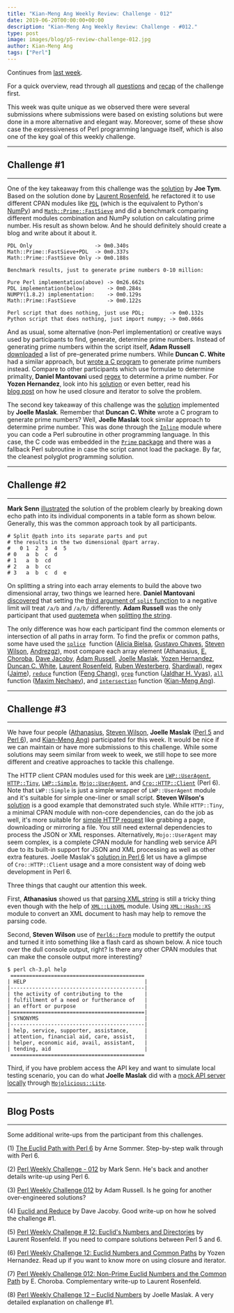 ```yaml
---
title: "Kian-Meng Ang Weekly Review: Challenge - 012"
date: 2019-06-20T00:00:00+00:00
description: "Kian-Meng Ang Weekly Review: Challenge - #012."
type: post
image: images/blog/p5-review-challenge-012.jpg
author: Kian-Meng Ang
tags: ["Perl"]
---
```


Continues from [last week](/blog/review-challenge-011/).

For a quick overview, read through all [questions](/blog/perl-weekly-challenge-012/) and [recap](/blog/recap-challenge-012/) of the challenge first.

This week was quite unique as we observed there were several submissions where submissions were based on existing solutions but were done in a more alternative and elegant way. Moreover, some of these show case the expressiveness of Perl programming language itself, which is also one of the key goal of this weekly challenge.

***

## Challenge #1

***
One of the key takeaway from this challenge was the [solution](https://github.com/manwar/perlweeklychallenge-club/blob/master/challenge-012/joe-tym/perl5/ch-1.pl) by **Joe Tym**. Based on the solution done by [Laurent Rosenfeld](https://github.com/manwar/perlweeklychallenge-club/blob/master/challenge-012/lau%20%20%20%20%20%20%20rent-rosenfeld/perl5/ch-1.pl), he refactored it to use different CPAN modules like [`PDL`](https://metacpan.org/pod/PDL) (which is the equivalent to Python's [NumPy](https://www.numpy.org/)) and [`Math::Prime::FastSieve`](https://metacpan.org/pod/Math::Prime::FastSieve) and did a benchmark comparing different modules combination and NumPy solution on calculating prime number. His result as shown below. And he should definitely should create a blog and write about it about it.

    PDL Only                    -> 0m0.340s
    Math::Prime::FastSieve+PDL  -> 0m0.337s
    Math::Prime::FastSieve Only -> 0m0.188s

    Benchmark results, just to generate prime numbers 0-10 million:

    Pure Perl implementation(above) -> 0m26.662s
    PDL implementation(below)       -> 0m0.284s
    NUMPY(1.8.2) implementation:    -> 0m0.129s
    Math::Prime::FastSieve          -> 0m0.122s

    Perl script that does nothing, just use PDL;        -> 0m0.132s
    Python script that does nothing, just import numpy; -> 0m0.066s


And as usual, some alternative (non-Perl implementation) or creative ways used by participants to find, generate, determine prime numbers. Instead of generating prime numbers within the script itself, **Adam Russell** [downloaded](https://github.com/manwar/perlweeklychallenge-club/blob/master/challenge-012/adam-russell/perl5/ch-1.pl) a list of pre-generated prime numbers. While **Duncan C. White** had a similar approach, but [wrote a C program](https://github.com/manwar/perlweeklychallenge-club/tree/master/challenge-012/duncan-c-white/C%20program) to generate prime numbers instead. Compare to other participants which use formulae to determine primality, **Daniel Mantovani** used [regex](https://github.com/manwar/perlweeklychallenge-club/blob/master/challenge-012/daniel-mantovani/perl5/ch-1.pl) to determine a prime number. For **Yozen Hernandez**, look into his [solution](https://github.com/manwar/perlweeklychallenge-club/blob/master/challenge-012/yozen-hernandez/perl5/ch-1.pl) or even better, read his [blog post](https://yzhernand.github.io/posts/perl-weekly-challenge-12/) on how he used closure and iterator to solve the problem.

The second key takeaway of this challenge was the [solution](https://github.com/manwar/perlweeklychallenge-club/blob/master/challenge-012/joelle-maslak/perl5/ch-1.pl) implemented by **Joelle Maslak**. Remember that **Duncan C. White** wrote a C program to generate prime numbers? Well, **Joelle Maslak** took similar approach to determine prime number. This was done through the [`Inline`](https://metacpan.org/pod/Inline) module where you can code a Perl subroutine in other programming language. In this case, the C code was embedded in the [`Prime` package](https://github.com/manwar/perlweeklychallenge-club/blob/master/challenge-012/joelle-maslak/perl5/lib/Prime.pm) and there was a fallback Perl subroutine in case the script cannot load the package. By far, the cleanest polyglot programming solution.

***

## Challenge #2

***
**Mark Senn** [illustrated](https://engineering.purdue.edu/~mark/pwc-012.pdf) the solution of the problem clearly by breaking down echo path into its individual components in a table form as shown below. Generally, this was the common approach took by all participants.


    # Split @path into its separate parts and put
    # the results in the two dimensional @part array.
    #   0 1  2  3  4  5
    # 0   a  b  c  d
    # 1   a  b  cd
    # 2   a  b  cc
    # 3   a  b  c  d  e

On splitting a string into each array elements to build the above two dimensional array, two things we learned here. **Daniel Mantovani** [discovered](https://github.com/manwar/perlweeklychallenge-club/blob/master/challenge-012/daniel-mantovani/perl5/ch-2.pl) that setting the [third argument of `split` function](https://perldoc.perl.org/functions/split.html) to a negative limit will treat `/a/b` and `/a/b/` differently. **Adam Russell** was the only participant that used [quotemeta](https://perldoc.perl.org/functions/quotemeta.html) when [splitting the string](https://github.com/manwar/perlweeklychallenge-club/blob/master/challenge-012/adam-russell/perl5/ch-1.pl).

The only difference was how each participant find the common elements or intersection of all paths in array form. To find the prefix or common paths, some have used the [`splice`](https://perlmaven.com/splice-to-slice-and-dice-arrays-in-perl)  function ([Alicia Bielsa](https://github.com/manwar/perlweeklychallenge-club/blob/master/challenge-012/alicia-bielsa/perl5/ch-2.pl), [Gustavo Chaves](https://github.com/manwar/perlweeklychallenge-club/blob/master/challenge-012/gustavo-chaves/perl5/ch-2.pl), [Steven Wilson](https://github.com/manwar/perlweeklychallenge-club/blob/master/challenge-012/steven-wilson/perl5/ch-2.pl), [Andrezgz](https://github.com/manwar/perlweeklychallenge-club/blob/master/challenge-012/andrezgz/perl5/ch-2.pl)), most compare each array element (Athanasius, [E. Choroba](https://github.com/manwar/perlweeklychallenge-club/blob/master/challenge-012/e-choroba/perl5/ch-2.pl), [Dave Jacoby](https://github.com/manwar/perlweeklychallenge-club/blob/master/challenge-012/dave-jacoby/perl5/ch-2.pl), [Adam Russell](https://github.com/manwar/perlweeklychallenge-club/blob/master/challenge-012/adam-russell/perl5/ch-2.pl), [Joelle Maslak](https://github.com/manwar/perlweeklychallenge-club/blob/master/challenge-012/joelle-maslak/perl5/ch-2.pl), [Yozen Hernandez](https://github.com/manwar/perlweeklychallenge-club/blob/master/challenge-012/yozen-hernandez/perl5/ch-2.pl), [Duncan C. White](https://github.com/manwar/perlweeklychallenge-club/blob/master/challenge-012/duncan-c-white/perl5/ch-2.pl), [Laurent Rosenfeld](https://github.com/manwar/perlweeklychallenge-club/blob/master/challenge-012/laurent-rosenfeld/perl5/ch-2.pl), [Ruben Westerberg](https://github.com/manwar/perlweeklychallenge-club/blob/master/challenge-012/ruben-westerberg/perl5/ch-2.pl), [Shardiwal](https://github.com/manwar/perlweeklychallenge-club/blob/master/challenge-012/shardiwal/perl5/ch-2.pl)), regex ([Jaime](https://github.com/manwar/perlweeklychallenge-club/blob/master/challenge-012/jaime/perl5/ch-2.pl)), [`reduce`](https://perldoc.perl.org/List/Util.html#reduce) function ([Feng Chang](https://github.com/manwar/perlweeklychallenge-club/blob/master/challenge-012/feng-chang/perl5/ch-2.pl)), [`grep`](https://perldoc.perl.org/functions/grep.html) function ([Jaldhar H. Vyas](https://github.com/manwar/perlweeklychallenge-club/blob/master/challenge-012/jaldhar-h-vyas/perl5/ch-2.pl)), [`all`](https://perldoc.perl.org/List/Util.html#all) function ([Maxim Nechaev](https://github.com/manwar/perlweeklychallenge-club/blob/master/challenge-012/maxim-nechaev/perl5/ch-2.pl)), and [`intersection`](https://metacpan.org/pod/Array::Utils) function ([Kian-Meng Ang](https://github.com/manwar/perlweeklychallenge-club/blob/master/challenge-012/kian-meng-ang/perl5/ch-2.pl)).


***

## Challenge #3

***
We have four people ([Athanasius](https://github.com/manwar/perlweeklychallenge-club/blob/master/challenge-012/athanasius/perl5/ch-3.pl), [Steven Wilson](https://github.com/manwar/perlweeklychallenge-club/blob/master/challenge-012/steven-wilson/perl5/ch-3.pl), **Joelle Maslak** ([Perl 5](https://github.com/manwar/perlweeklychallenge-club/blob/master/challenge-012/joelle-maslak/perl5/ch-3.pl) and [Perl 6](https://github.com/manwar/perlweeklychallenge-club/blob/master/challenge-012/joelle-maslak/perl6/ch-3.p6)), and [Kian-Meng Ang](https://github.com/manwar/perlweeklychallenge-club/blob/master/challenge-012/kian-meng-ang/perl5/ch-3.pl)) participated for this week. It would be nice if we can maintain or have more submissions to this challenge. While some solutions may seem similar from week to week, we still hope to see more different and creative approaches to tackle this challenge.

The HTTP client CPAN modules used for this week are [`LWP::UserAgent`](https://metacpan.org/pod/LWP::UserAgent), [`HTTP::Tiny`](https://metacpan.org/pod/HTTP::Tiny), [`LWP::Simple`](https://metacpan.org/pod/LWP::Simple), [`Mojo::UserAgent`](https://metacpan.org/pod/Mojo::UserAgent), and [`Cro::HTTP::Client`](https://cro.services/docs/reference/cro-http-client) (Perl 6). Note that `LWP::Simple` is just a simple wrapper of `LWP::UserAgent` module and it's suitable for simple one-liner or small script. **Steven Wilson's** [solution](https://github.com/manwar/perlweeklychallenge-club/blob/master/challenge-012/steven-wilson/perl5/ch-3.pl) is a good example that demonstrated such style. While `HTTP::Tiny`, a minimal CPAN module with non-core dependencies, can do the job as well, it's more suitable for [simple HTTP request](https://xdg.me/blog/why-httptiny/) like grabbing a page, downloading or mirroring a file. You still need external dependencies to process the JSON or XML responses. Alternatively, `Mojo::UserAgent` may seem complex, is a complete CPAN module for handling web service API due to its built-in support for JSON and XML processing as well as other extra features. Joelle Maslak's [solution in Perl 6](https://github.com/manwar/perlweeklychallenge-club/blob/master/challenge-012/joelle-maslak/perl6/ch-3.p6) let us have a glimpse of `Cro::HTTP::Client` usage and a more consistent way of doing web development in Perl 6.

Three things that caught our attention this week.

First, **Athanasius** showed us that [parsing XML string](https://github.com/manwar/perlweeklychallenge-club/blob/master/challenge-012/athanasius/perl5/ch-3.pl) is still a tricky thing even though with the help of [`XML::LibXML`](https://metacpan.org/pod/XML::LibXML) module. Using [`XML::Hash::XS`](https://metacpan.org/pod/XML::Hash::XS) module to convert an XML document to hash may help to remove the parsing code.

Second, **Steven Wilson** use of [`Perl6::Form`](https://metacpan.org/pod/Perl6::Form) module to prettify the output and turned it into something like a flash card as shown below. A nice touch over the dull console output, right? Is there any other CPAN modules that can make the console output more interesting?

    $ perl ch-3.pl help
     ===========================================
    | HELP                                      |
    |-------------------------------------------|
    | the activity of contributing to the       |
    | fulfillment of a need or furtherance of   |
    | an effort or purpose                      |
    |===========================================|
    | SYNONYMS                                  |
    |-------------------------------------------|
    | help, service, supporter, assistance,     |
    | attention, financial aid, care, assist,   |
    | helper, economic aid, avail, assistant,   |
    | tending, aid                              |
     ===========================================

Third, if you have problem access the API key and want to simulate local testing scenario, you can do what **Joelle Maslak** did with a [mock API server locally](https://github.com/manwar/perlweeklychallenge-club/blob/master/challenge-012/joelle-maslak/perl5/ch-3-simulator.pl) through [`Mojolicious::Lite`](https://mojolicious.org/perldoc/Mojolicious/Lite).


***

## Blog Posts

***
Some additional write-ups from the participant from this challenges.

(1) [The Euclid Path with Perl 6](https://perl6.eu/euclid-path.html) by Arne Sommer.
Step-by-step walk through with Perl 6.

(2) [Perl Weekly Challenge - 012](https://engineering.purdue.edu/~mark/pwc-012.pdf) by Mark Senn.
He's back and another details write-up using Perl 6.

(3) [Perl Weekly Challenge 012](https://adamcrussell.livejournal.com/4250.html) by Adam Russell.
Is he going for another over-engineered solutions?

(4) [Euclid and Reduce](https://jacoby.github.io//2019/06/12/euclid-and-reduce.html) by Dave Jacoby.
Good write-up on how he solved the challenge #1.

(5) [Perl Weekly Challenge # 12: Euclid's Numbers and Directories](http://blogs.perl.org/users/laurent_r/2019/06/perl-weekly-challenge-12-euclids-numbers-and-directories.html) by Laurent Rosenfeld.
If you need to compare solutions between Perl 5 and 6.

(6) [Perl Weekly Challenge 12: Euclid Numbers and Common Paths](https://yzhernand.github.io/posts/perl-weekly-challenge-12/) by Yozen Hernandez.
Read up if you want to know more on using closure and iterator.

(7) [Perl Weekly Challenge 012: Non-Prime Euclid Numbers and the Common Path](http://blogs.perl.org/users/e_choroba/2019/06/perl-weekly-challenge-012-non-prime-euclid-numbers-and-the-common-path.html) by E. Choroba.
Complementary write-up to Laurent Rosenfeld.

(8) [Perl Weekly Challenge 12 – Euclid Numbers](https://digitalbarbedwire.com/2019/06/16/perl-weekly-challenge-12-euclid-numbers/) by Joelle Maslak.
A very detailed explanation on challenge #1.
